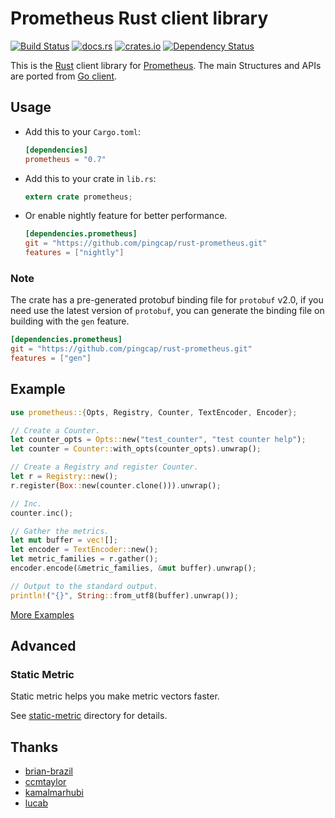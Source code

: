 # Prometheus Rust client library

[![Build Status](https://travis-ci.org/pingcap/rust-prometheus.svg?branch=master)](https://travis-ci.org/pingcap/rust-prometheus)
[![docs.rs](https://docs.rs/prometheus/badge.svg)](https://docs.rs/prometheus)
[![crates.io](http://meritbadge.herokuapp.com/prometheus)](https://crates.io/crates/prometheus)
[![Dependency Status](https://deps.rs/repo/github/tikv/rust-prometheus/status.svg)](https://deps.rs/repo/github/tikv/rust-prometheus)

This is the [Rust](https://www.rust-lang.org) client library for [Prometheus](http://prometheus.io).
The main Structures and APIs are ported from [Go client](https://github.com/prometheus/client_golang).

## Usage

+ Add this to your `Cargo.toml`:

    ```toml
    [dependencies]
    prometheus = "0.7"
    ```

+ Add this to your crate in `lib.rs`:

    ```rust
    extern crate prometheus;
    ```

+ Or enable nightly feature for better performance.

    ```toml
    [dependencies.prometheus]
    git = "https://github.com/pingcap/rust-prometheus.git"
    features = ["nightly"]
    ```

### Note

The crate has a pre-generated protobuf binding file for `protobuf` v2.0, if you need use the latest version of `protobuf`, you can generate the binding file on building with the `gen` feature.

```toml
[dependencies.prometheus]
git = "https://github.com/pingcap/rust-prometheus.git"
features = ["gen"]
```

## Example

```rust
use prometheus::{Opts, Registry, Counter, TextEncoder, Encoder};

// Create a Counter.
let counter_opts = Opts::new("test_counter", "test counter help");
let counter = Counter::with_opts(counter_opts).unwrap();

// Create a Registry and register Counter.
let r = Registry::new();
r.register(Box::new(counter.clone())).unwrap();

// Inc.
counter.inc();

// Gather the metrics.
let mut buffer = vec![];
let encoder = TextEncoder::new();
let metric_families = r.gather();
encoder.encode(&metric_families, &mut buffer).unwrap();

// Output to the standard output.
println!("{}", String::from_utf8(buffer).unwrap());
```

[More Examples](./examples)

## Advanced

### Static Metric

Static metric helps you make metric vectors faster.

See [static-metric](./static-metric) directory for details.

## Thanks

+ [brian-brazil](https://github.com/brian-brazil)
+ [ccmtaylor](https://github.com/ccmtaylor)
+ [kamalmarhubi](https://github.com/kamalmarhubi)
+ [lucab](https://github.com/lucab)
